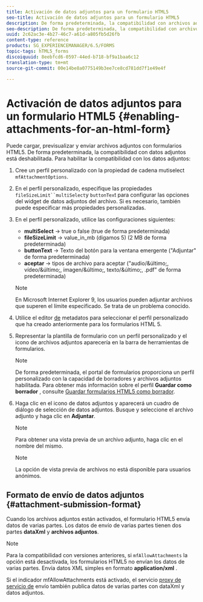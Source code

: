 ```yaml
---
title: Activación de datos adjuntos para un formulario HTML5
seo-title: Activación de datos adjuntos para un formulario HTML5
description: De forma predeterminada, la compatibilidad con archivos adjuntos para formularios HTML5 está desactivada.
seo-description: De forma predeterminada, la compatibilidad con archivos adjuntos para formularios HTML5 está desactivada.
uuid: 2c62ac3e-4b27-46c7-a61d-a805fb5d26fb
content-type: reference
products: SG_EXPERIENCEMANAGER/6.5/FORMS
topic-tags: hTML5_forms
discoiquuid: 8eebfcd6-0597-44ed-b718-bf9a1baa6c12
translation-type: tm+mt
source-git-commit: 00e14be8a0775149b3ee7ce8cd781dd7f1e49e4f

---
```



# Activación de datos adjuntos para un formulario HTML5 {#enabling-attachments-for-an-html-form}

Puede cargar, previsualizar y enviar archivos adjuntos con formularios HTML5. De forma predeterminada, la compatibilidad con datos adjuntos está deshabilitada. Para habilitar la compatibilidad con los datos adjuntos:

1. Cree un perfil [](/help/forms/using/custom-profile.md) personalizado con la propiedad de cadena mutiselect `mfAttachmentOptions`.
1. En el perfil personalizado, especifique las propiedades `fileSizeLimit``multiSelect`y `buttonTex`t para configurar las opciones del widget de datos adjuntos del archivo. Si es necesario, también puede especificar más propiedades personalizadas.

1. En el perfil personalizado, utilice las configuraciones siguientes:

   * **multiSelect** -> true o false (true de forma predeterminada)
   * **fileSizeLimit** -> value_in_mb (digamos 5) (2 MB de forma predeterminada)
   * **buttonText** -> Texto del botón para la ventana emergente (&quot;Adjuntar&quot; de forma predeterminada)
   * **aceptar** -> tipos de archivo para aceptar (&quot;audio/&amp;último;, vídeo/&amp;último;, imagen/&amp;último;, texto/&amp;último;, .pdf&quot; de forma predeterminada)
   >[!NOTE]
   >
   >En Microsoft Internet Explorer 9, los usuarios pueden adjuntar archivos que superen el límite especificado. Se trata de un problema conocido.

1. Utilice el editor [de](/help/forms/using/manage-form-metadata.md) metadatos para seleccionar el perfil personalizado que ha creado anteriormente para los formularios HTML 5.
1. Representar la plantilla de formulario con un perfil personalizado y el icono de archivos adjuntos aparecería en la barra de herramientas de formularios.

   >[!NOTE]
   >
   >De forma predeterminada, el portal de formularios proporciona un perfil personalizado con la capacidad de borradores y archivos adjuntos habilitada. Para obtener más información sobre el perfil **Guardar como borrador** , consulte [Guardar formularios HTML5 como borrador](/help/forms/using/saving-html5-form-draft.md).

1. Haga clic en el icono de datos adjuntos y aparecerá un cuadro de diálogo de selección de datos adjuntos. Busque y seleccione el archivo adjunto y haga clic en **Adjuntar**.

   >[!NOTE]
   >
   >Para obtener una vista previa de un archivo adjunto, haga clic en el nombre del mismo.

   >[!NOTE]
   >
   >La opción de vista previa de archivos no está disponible para usuarios anónimos.

## Formato de envío de datos adjuntos {#attachment-submission-format}

Cuando los archivos adjuntos están activados, el formulario HTML5 envía datos de varias partes. Los datos de envío de varias partes tienen dos partes **dataXml** y **archivos adjuntos**.

>[!NOTE]
>
>Para la compatibilidad con versiones anteriores, si `mfAllowAttachments` la opción está desactivada, los formularios HTML5 no envían los datos de varias partes. Envía datos XML simples en formato **application/xml** .

Si el indicador mfAllowAttachments está activado, el servicio [proxy de servicio de](/help/forms/using/service-proxy.md) envío también publica datos de varias partes con dataXml y datos adjuntos.
